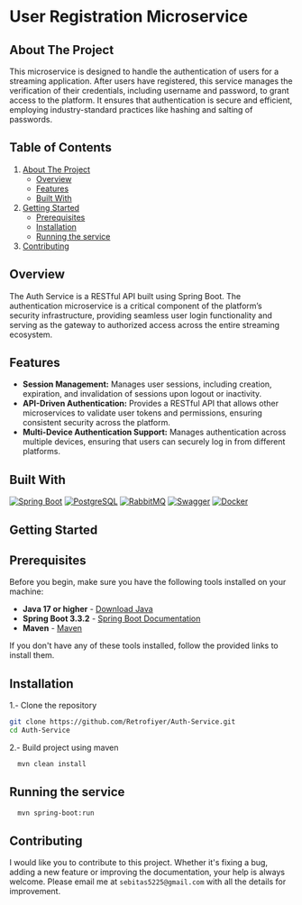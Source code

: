 <div>
    <h1>User Registration Microservice</h1>
</div>

## About The Project

This microservice is designed to handle the authentication of users for a streaming application. After users have registered, this service manages the verification of their credentials, including username and password,
to grant access to the platform. It ensures that authentication is secure and efficient, employing industry-standard practices like hashing and salting of passwords.

## Table of Contents

<ol>
    <li>
      <a href="#about-the-project">About The Project</a>
      <ul>
        <li><a href="#overview">Overview</a></li>
        <li><a href="#features">Features</a></li>
        <li><a href="#built-with">Built With</a></li>
      </ul>
    </li>
    <li>
      <a href="#getting-started">Getting Started</a>
      <ul>
        <li><a href="#prerequisites">Prerequisites</a></li>
        <li><a href="#installation">Installation</a></li>
        <li><a href="#running-the-service">Running the service</a></li>
      </ul>
    </li>
    <li>
      <a href="#contributing">Contributing</a>
    </li>
 </ol>

## Overview

The Auth Service is a RESTful API built using Spring Boot. The authentication microservice is a critical component of the platform’s security infrastructure, providing seamless user login functionality 
and serving as the gateway to authorized access across the entire streaming ecosystem.

## Features

<div>
  <ul>
      <li> <b>Session Management:</b> Manages user sessions, including creation, expiration, and invalidation of sessions upon logout or inactivity.</li>
      <li> <b>API-Driven Authentication:</b> Provides a RESTful API that allows other microservices to validate user tokens and permissions, ensuring consistent security across the platform.</li>
      <li> <b>Multi-Device Authentication Support:</b> Manages authentication across multiple devices, ensuring that users can securely log in from different platforms.</li>
  </ul>
</div>


## Built With

[![Spring Boot][springboot.com]][springboot-url]
[![PostgreSQL][postgresql.com]][postgresql-url]
[![RabbitMQ][rabbitmq.com]][rabbitmq-url]
[![Swagger][swagger.com]][swagger-url] [![Docker][docker.com]][docker-url]

<!-- GETTING STARTED -->
## Getting Started

## Prerequisites

Before you begin, make sure you have the following tools installed on your machine:

- **Java 17 or higher** - [Download Java](https://www.oracle.com/java/technologies/javase-downloads.html)
- **Spring Boot 3.3.2** - [Spring Boot Documentation](https://spring.io/projects/spring-boot)
- **Maven** - [Maven](https://maven.apache.org/install.html)

If you don't have any of these tools installed, follow the provided links to install them.


## Installation

1.- Clone the repository
   ```sh
   git clone https://github.com/Retrofiyer/Auth-Service.git
   cd Auth-Service
   ```
2.- Build project using maven
 ```sh
   mvn clean install
   ```

## Running the service

  ```sh
    mvn spring-boot:run
   ```

## Contributing

I would like you to contribute to this project. Whether it's fixing a bug, adding a new feature or improving the documentation, your help is always welcome. Please email me at `sebitas5225@gmail.com` with all the details for improvement.

<!-- LINKS & IMAGES -->

[docker.com]: https://img.shields.io/badge/Docker-black?style=for-the-badge&logo=docker&logoColor=white
[docker-url]: https://www.docker.com/
[springboot.com]: https://img.shields.io/badge/SpringBoot-black?style=for-the-badge&logo=springboot&logoColor=white
[springboot-url]: https://spring.io/projects/spring-boot
[java.com]: https://img.shields.io/badge/Java-black?style=for-the-badge&logo=java&logoColor=white
[java-url]: https://www.oracle.com/java/
[rabbitmq.com]: https://img.shields.io/badge/RabbitMQ-black?style=for-the-badge&logo=rabbitmq&logoColor=white
[rabbitmq-url]: https://www.rabbitmq.com/
[swagger.com]: https://img.shields.io/badge/Swagger-black?style=for-the-badge&logo=swagger&logoColor=white
[swagger-url]: https://swagger.io/
[postgresql.com]: https://img.shields.io/badge/PostgreSQL-black?style=for-the-badge&logo=postgresql&logoColor=white
[postgresql-url]: https://www.postgresql.org/
